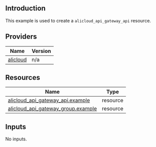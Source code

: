 <!-- BEGIN_TF_DOCS -->
## Introduction

This example is used to create a `alicloud_api_gateway_api` resource.

## Providers

| Name | Version |
|------|---------|
| <a name="provider_alicloud"></a> [alicloud](#provider\_alicloud) | n/a |

## Resources

| Name | Type |
|------|------|
| [alicloud_api_gateway_api.example](https://registry.terraform.io/providers/aliyun/alicloud/latest/docs/resources/api_gateway_api) | resource |
| [alicloud_api_gateway_group.example](https://registry.terraform.io/providers/aliyun/alicloud/latest/docs/resources/api_gateway_group) | resource |

## Inputs

No inputs.
<!-- END_TF_DOCS -->    